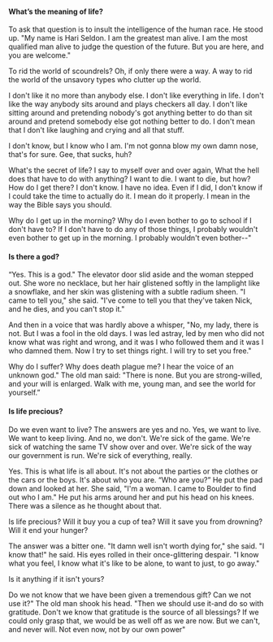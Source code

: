 ﻿#### What’s the meaning of life?

To ask that question is to insult the intelligence of the human race.
He stood up. "My name is Hari Seldon. I am the greatest man alive. I am the most
qualified man alive to judge the question of the future. But you are here, and you are
welcome."

To rid the world of scoundrels? Oh, if only there were a way. A way to rid the world of the unsavory types who clutter up the world.

I don't like it no more than anybody else. I don't like everything in life. I don't like the way anybody sits around and plays checkers all day. I don't like sitting around and pretending nobody's got anything better to do than sit around and pretend somebody else got nothing better to do. I don't mean that I don't like laughing and crying and all that stuff. 

I don't know, but I know who I am. I'm not gonna blow my own damn nose, that's for sure. Gee, that sucks, huh?

What's the secret of life? I say to myself over and over again, What the hell does that have to do with anything? I want to die. I want to die, but how? How do I get there? I don't know. I have no idea. Even if I did, I don't know if I could take the time to actually do it. I mean do it properly. I mean in the way the Bible says you should.

Why do I get up in the morning? Why do I even bother to go to school if I don't have to? If I don't have to do any of those things, I probably wouldn't even bother to get up in the morning. I probably wouldn't even bother--"


#### Is there a god?

“Yes. This is a god."
The elevator door slid aside and the woman stepped out. She wore no necklace, but her hair glistened softly in the lamplight like a snowflake, and her skin was glistening with a subtle radium sheen. "I came to tell you," she said. "I've come to tell you that they've taken Nick, and he dies, and you can't stop it." 

And then in a voice that was hardly above a whisper, "No, my lady, there is not. But I was a fool in the old days. I was led astray, led by men who did not know what was right and wrong, and it was I who followed them and it was I who damned them. Now I try to set things right. I will try to set you free."

Why do I suffer? Why does death plague me? I hear the voice of an unknown god."
The old man said: "There is none. But you are strong-willed, and your will is enlarged. Walk with me, young man, and see the world for yourself.”


#### Is life precious?

Do we even want to live? The answers are yes and no. Yes, we want to live. We want to keep living. And no, we don't. We're sick of the game. We're sick of watching the same TV show over and over. We're sick of the way our government is run. We're sick of everything, really.

Yes. This is what life is all about.
 It's not about the parties or the clothes or the cars or the boys. It's about who you are.
“Who are you?”
 He put the pad down and looked at her.
 She said, "I'm a woman. I came to Boulder to find out who I am."
 He put his arms around her and put his head on his knees.
 There was a  silence as he thought about that.

Is life precious?
Will it buy you a cup of tea? Will it save you from drowning? Will it end your hunger? 

 The answer was a bitter one.
 "It damn well isn't worth dying for," she said.
 "I know that!" he said. His eyes rolled in their once-glittering despair. "I know what you feel, I know what it's like to be alone, to want to just, to go away." 

Is it anything if it isn't yours?

Do we not know that we have been given a tremendous gift? Can we not use it?"
The old man shook his head. 
"Then we should use it-and do so with gratitude. Don't we know that gratitude is the source of all blessings? If we could only grasp that, we would be as well off as we are now. But we can't, and never will. Not even now, not by our own power"
